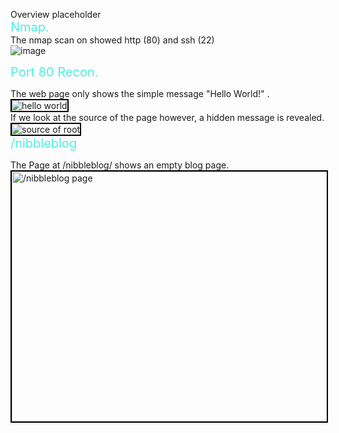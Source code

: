 Overview placeholder  
<span style="font-size: 15pt; color: #4EEEE6;">Nmap.</span>  
The nmap scan on showed http (80) and ssh (22)  
![image](https://user-images.githubusercontent.com/96850362/230301039-3d359d04-42aa-4194-9a7d-1b8d48d676d8.png)  
  
<span style="font-size: 15pt; color: #4EEEE6;">Port 80 Recon.</span>  

The web page only shows the simple message "Hello World!" .  
<img src="https://user-images.githubusercontent.com/96850362/230306767-c0910d88-e6a4-4d41-8df9-19aa5a31a4d7.png" alt="hello world" style="border: 2px solid black;">    
If we look at the source of the page however, a hidden message is revealed.  
<img src="https://user-images.githubusercontent.com/96850362/230306451-2df8ffe4-deec-4da7-ab44-e22e4701fa03.png" alt="source of root" style="border: 2px solid black;">  
<span style="font-size: 15pt; color: #4EEEE6;">/nibbleblog</span>  

The Page at /nibbleblog/ shows an empty blog page.  
<img src="https://user-images.githubusercontent.com/96850362/230315021-75ded80c-fb15-4e2a-99ec-e2af9a0cb0c9.png" alt="/nibbleblog page" style="border: 2px solid black;" width="600" height="400">  





